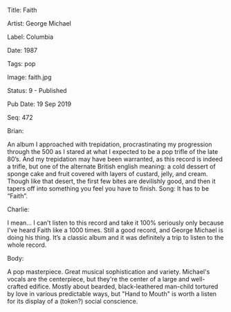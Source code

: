 Title:  Faith

Artist: George Michael

Label:  Columbia

Date:   1987

Tags:   pop

Image:  faith.jpg

Status: 9 - Published

Pub Date: 19 Sep 2019

Seq:    472

Brian: 

An album I approached with trepidation, procrastinating my progression through the 500 as I stared at what I expected to be a pop trifle of the late 80’s. And my trepidation may have been warranted, as this record is indeed a trifle, but one of the alternate British english meaning: a cold dessert of sponge cake and fruit covered with layers of custard, jelly, and cream. Though like that desert, the first few bites are devilishly good, and then it tapers off into something you feel you have to finish. Song: It has to be “Faith”. 


Charlie: 

I mean… I can’t listen to this record and take it 100% seriously only because I’ve heard Faith like a 1000 times. Still a good record, and George Michael is doing his thing. It’s a classic album and it was definitely a trip to listen to the whole record. 


Body: 

A pop masterpiece. Great musical sophistication and variety. Michael's vocals are the centerpiece, but they're the center of a large and well-crafted edifice. Mostly about bearded, black-leathered man-child tortured by love in various predictable ways, but "Hand to Mouth" is worth a listen for its display of a (token?) social conscience. 
